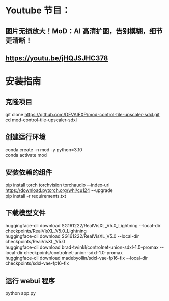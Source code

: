 # Youtube 节目：
## 图片无损放大！MoD：AI 高清扩图，告别模糊，细节更清晰！
## https://youtu.be/jHQJSJHC378

# 安装指南

## 克隆项目
git clone https://github.com/DEVAIEXP/mod-control-tile-upscaler-sdxl.git  
cd mod-control-tile-upscaler-sdxl   

## 创建运行环境
conda create -n mod -y python=3.10  
conda activate mod  

## 安装依赖的组件
pip install torch torchvision torchaudio --index-url https://download.pytorch.org/whl/cu124 --upgrade  
pip install -r requirements.txt  

## 下载模型文件
huggingface-cli download SG161222/RealVisXL_V5.0_Lightning --local-dir checkpoints/RealVisXL_V5.0_Lightning  
huggingface-cli download SG161222/RealVisXL_V5.0 --local-dir checkpoints/RealVisXL_V5.0  
huggingface-cli download brad-twinkl/controlnet-union-sdxl-1.0-promax --local-dir checkpoints/controlnet-union-sdxl-1.0-promax  
huggingface-cli download madebyollin/sdxl-vae-fp16-fix --local-dir checkpoints/sdxl-vae-fp16-fix   

## 运行 webui 程序
python app.py  








